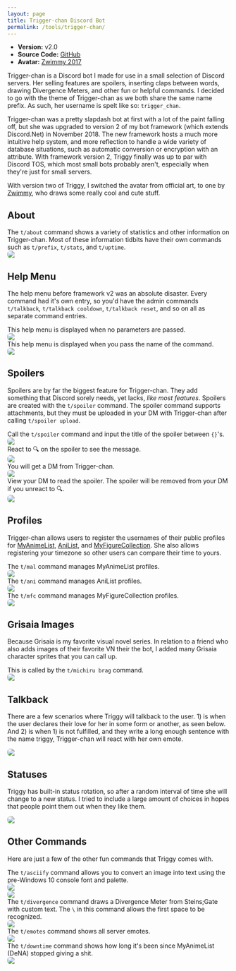 ```yaml
---
layout: page
title: Trigger-chan Discord Bot
permalink: /tools/trigger-chan/
---
```

<style>
  .discord-center {
    border-radius: 6px;
    margin-left: auto;
    margin-right: auto;
    display: block;
  }
</style>

* **Version:**        v2.0
* **Source Code:**    [GitHub](https://github.com/trigger-segfault/TriggerChan)
* **Avatar:**         [Zwimmy 2017](https://www.deviantart.com/zwimmy/art/Trigger-chan-711192608)


Trigger-chan is a Discord bot I made for use in a small selection of Discord servers. Her selling features are spoilers, inserting claps between words, drawing Divergence Meters, and other fun or helpful commands. I decided to go with the theme of Trigger-chan as we both share the same name prefix. As such, her username is spelt like so: `trigger_chan`.

Trigger-chan was a pretty slapdash bot at first with a lot of the paint falling off, but she was upgraded to version 2 of my bot framework (which extends Discord.Net) in November 2018. The new framework hosts a much more intuitive help system, and more reflection to handle a wide variety of database situations, such as automatic conversion or encryption with an attribute. With framework version 2, Triggy finally was up to par with Discord TOS, which most small bots probably aren't, especially when they're just for small servers.

With version two of Triggy, I switched the avatar from official art, to one by [Zwimmy](https://www.deviantart.com/zwimmy/art/Trigger-chan-711192608), who draws some really cool and cute stuff.

## About

<div class="center-text">The <code>t/about</code> command shows a variety of statistics and other information on Trigger-chan. Most of these information tidbits have their own commands such as <code>t/prefix</code>, <code>t/stats</code>, and <code>t/uptime</code>.</div>
<img class="discord-center" style="max-height: 500px;" src="/tools/trigger-chan/assets/img/cmd-about.png">

## Help Menu

The help menu before framework v2 was an absolute disaster. Every command had it's own entry, so you'd have the admin commands `t/talkback`, `t/talkback cooldown`, `t/talkback reset`, and so on all as separate command entries.

<div class="center-text">This help menu is displayed when no parameters are passed.</div>
<img class="discord-center" style="max-height: 400px;" src="/tools/trigger-chan/assets/img/cmd-help-normal.png">

<div class="center-text">This help menu is displayed when you pass the name of the command.</div>
<img class="discord-center" style="max-height: 400px;" src="/tools/trigger-chan/assets/img/cmd-help-spoiler.png">

## Spoilers

Spoilers are by far the biggest feature for Trigger-chan. They add something that Discord sorely needs, yet lacks, *like most features*. Spoilers are created with the `t/spoiler` command. The spoiler command supports attachments, but they must be uploaded in your DM with Trigger-chan after calling `t/spoiler upload`.

<div class="center-text">Call the <code>t/spoiler</code> command and input the title of the spoiler between <code>{}</code>'s.</div>
<img class="discord-center" src="/tools/trigger-chan/assets/img/cmd-spoiler-1.png">

<div class="center-text">React to 🔍 on the spoiler to see the message.</div>
<img class="discord-center" src="/tools/trigger-chan/assets/img/cmd-spoiler-2.png">

<div class="center-text">You will get a DM from Trigger-chan.</div>
<img class="discord-center" src="/tools/trigger-chan/assets/img/cmd-spoiler-3.png">

<div class="center-text">View your DM to read the spoiler. The spoiler will be removed from your DM if you unreact to 🔍.</div>
<img class="discord-center" src="/tools/trigger-chan/assets/img/cmd-spoiler-4.png">

## Profiles

Trigger-chan allows users to register the usernames of their public profiles for [MyAnimeList](https://myanimelist.net), [AniList](https://anilist.co/), and [MyFigureCollection](https://myfigurecollection.net/). She also allows registering your timezone so other users can compare their time to yours.

<div class="center-text">The <code>t/mal</code> command manages MyAnimeList profiles.</div>
<img class="discord-center" src="/tools/trigger-chan/assets/img/cmd-mal.png">

<div class="center-text">The <code>t/ani</code> command manages AniList profiles.</div>
<img class="discord-center" src="/tools/trigger-chan/assets/img/cmd-ani.png">

<div class="center-text">The <code>t/mfc</code> command manages MyFigureCollection profiles.</div>
<img class="discord-center" src="/tools/trigger-chan/assets/img/cmd-mfc.png">

## Grisaia Images

Because Grisaia is my favorite visual novel series. In relation to a friend who also adds images of their favorite VN their the bot, I added many Grisaia character sprites that you can call up.

<div class="center-text">This is called by the <code>t/michiru brag</code> command.</div>
<img class="discord-center" src="/tools/trigger-chan/assets/img/cmd-michiru.png">

## Talkback

There are a few scenarios where Triggy will talkback to the user. 1) is when the user declares their love for her in some form or another, as seen below. And 2) is when 1) is not fulfilled, and they write a long enough sentence with the name triggy, Trigger-chan will react with her own emote.

<img class="discord-center" src="/tools/trigger-chan/assets/img/talkback.png">

## Statuses

Triggy has built-in status rotation, so after a random interval of time she will change to a new status. I tried to include a large amount of choices in hopes that people point them out when they like them.

<img class="discord-center" src="/tools/trigger-chan/assets/img/statuses.png">

## Other Commands

Here are just a few of the other fun commands that Triggy comes with.

<div class="center-text">The <code>t/asciify</code> command allows you to convert an image into text using the pre-Windows 10 console font and palette.</div>
<img class="discord-center" src="/tools/trigger-chan/assets/img/cmd-asciify-1.png">

<img class="discord-center" src="/tools/trigger-chan/assets/img/cmd-asciify-2.png">

<div class="center-text">The <code>t/divergence</code> command draws a Divergence Meter from Steins;Gate with custom text. The <code>\</code> in this command allows the first space to be recognized.</div>
<img class="discord-center" src="/tools/trigger-chan/assets/img/cmd-divergence.png">

<div class="center-text">The <code>t/emotes</code> command shows all server emotes.</div>
<img class="discord-center" src="/tools/trigger-chan/assets/img/cmd-emotes.png">

<div class="center-text">The <code>t/downtime</code> command shows how long it's been since MyAnimeList (DeNA) stopped giving a shit.</div>
<img class="discord-center" src="/tools/trigger-chan/assets/img/cmd-downtime.png">
